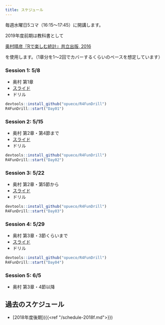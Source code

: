```yaml
---
title: スケジュール
---
```


毎週水曜日5コマ（16:15〜17:45）に開講します。  

2019年度前期は教科書として

[奥村晴彦『Rで楽しむ統計』共立出版, 2016](https://www.kyoritsu-pub.co.jp/bookdetail/9784320112414)

を使用します。（1章分を1〜2回でカバーするくらいのペースを想定しています）


### Session 1:  5/8

- 奥村 第1章
- [スライド](https://opueco.github.io/rclub-slides/2019f-01/slides.html#1)
- ドリル

```r
devtools::install_github("opueco/R4FunDrill")
R4FunDrill::start("Day01")
```

### Session 2: 5/15

- 奥村 第2章・第4節まで
- [スライド](https://opueco.github.io/rclub-slides/2019f-02/slides.html#1)
- ドリル

```r
devtools::install_github("opueco/R4FunDrill")
R4FunDrill::start("Day02")
```

### Session 3: 5/22

- 奥村 第2章・第5節から
- [スライド](https://opueco.github.io/rclub-slides/2019f-03/slides.html#1)
- ドリル

```r
devtools::install_github("opueco/R4FunDrill")
R4FunDrill::start("Day03")
```

### Session 4: 5/29

- 奥村 第3章・3節くらいまで
- [スライド](https://opueco.github.io/rclub-slides/2019f-04/slides.html#1)
- ドリル

```r
devtools::install_github("opueco/R4FunDrill")
R4FunDrill::start("Day04")
```

### Session 5: 6/5

- 奥村 第3章・4節以降


## 過去のスケジュール

- [2018年度後期]({{<ref "/schedule-2018f.md">}})

